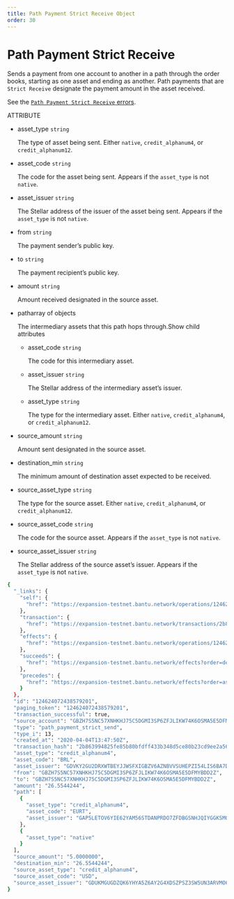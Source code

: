 ```yaml
---
title: Path Payment Strict Receive Object
order: 30
---
```


# Path Payment Strict Receive

Sends a payment from one account to another in a path through the order books, starting as one asset and ending as another. Path payments that are `Strict Receive` designate the payment amount in the asset received.

See the [`Path Payment Strict Receive` errors](../../../errors/result-codes/operation-specific/path-payment-strict-receive.md).

ATTRIBUTE

* asset\_type `string`

  The type of asset being sent. Either `native`, `credit_alphanum4`, or `credit_alphanum12`.

* asset\_code `string`

  The code for the asset being sent. Appears if the `asset_type` is not `native`.

* asset\_issuer `string`

  The Stellar address of the issuer of the asset being sent. Appears if the `asset_type` is not `native`.

* from `string`

  The payment sender’s public key.

* to `string`

  The payment recipient’s public key.

* amount `string`

  Amount received designated in the source asset.

* patharray of objects

  The intermediary assets that this path hops through.Show child attributes

  * asset\_code `string`

    The code for this intermediary asset.

  * asset\_issuer `string`

    The Stellar address of the intermediary asset’s issuer.

  * asset\_type `string`

    The type for the intermediary asset. Either `native`, `credit_alphanum4`, or `credit_alphanum12`.

* source\_amount `string`

  Amount sent designated in the source asset.

* destination\_min `string`

  The minimum amount of destination asset expected to be received.

* source\_asset\_type `string`

  The type for the source asset. Either `native`, `credit_alphanum4`, or `credit_alphanum12`.

* source\_asset\_code `string`

  The code for the source asset. Appears if the `asset_type` is not `native`.

* source\_asset\_issuer `string`

  The Stellar address of the source asset’s issuer. Appears if the `asset_type` is not `native`.

```bash
{
  "_links": {
    "self": {
      "href": "https://expansion-testnet.bantu.network/operations/124624072438579201"
    },
    "transaction": {
      "href": "https://expansion-testnet.bantu.network/transactions/2b863994825fe85b80bfdff433b348d5ce80b23cd9ee2a56dcd6ee1abd52c9f8"
    },
    "effects": {
      "href": "https://expansion-testnet.bantu.network/operations/124624072438579201/effects"
    },
    "succeeds": {
      "href": "https://expansion-testnet.bantu.network/effects?order=desc\u0026cursor=124624072438579201"
    },
    "precedes": {
      "href": "https://expansion-testnet.bantu.network/effects?order=asc\u0026cursor=124624072438579201"
    }
  },
  "id": "124624072438579201",
  "paging_token": "124624072438579201",
  "transaction_successful": true,
  "source_account": "GBZH7S5NC57XNHKHJ75C5DGMI3SP6ZFJLIKW74K6OSMA5E5DFMYBDD2Z",
  "type": "path_payment_strict_send",
  "type_i": 13,
  "created_at": "2020-04-04T13:47:50Z",
  "transaction_hash": "2b863994825fe85b80bfdff433b348d5ce80b23cd9ee2a56dcd6ee1abd52c9f8",
  "asset_type": "credit_alphanum4",
  "asset_code": "BRL",
  "asset_issuer": "GDVKY2GU2DRXWTBEYJJWSFXIGBZV6AZNBVVSUHEPZI54LIS6BA7DVVSP",
  "from": "GBZH7S5NC57XNHKHJ75C5DGMI3SP6ZFJLIKW74K6OSMA5E5DFMYBDD2Z",
  "to": "GBZH7S5NC57XNHKHJ75C5DGMI3SP6ZFJLIKW74K6OSMA5E5DFMYBDD2Z",
  "amount": "26.5544244",
  "path": [
    {
      "asset_type": "credit_alphanum4",
      "asset_code": "EURT",
      "asset_issuer": "GAP5LETOV6YIE62YAM56STDANPRDO7ZFDBGSNHJQIYGGKSMOZAHOOS2S"
    },
    {
      "asset_type": "native"
    }
  ],
  "source_amount": "5.0000000",
  "destination_min": "26.5544244",
  "source_asset_type": "credit_alphanum4",
  "source_asset_code": "USD",
  "source_asset_issuer": "GDUKMGUGDZQK6YHYA5Z6AY2G4XDSZPSZ3SW5UN3ARVMO6QSRDWP5YLEX"
}
```

